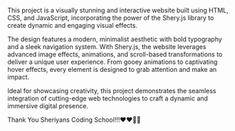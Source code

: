 This project is a visually stunning and interactive website built using HTML, CSS, and JavaScript, incorporating the power of the Shery.js library to create dynamic and engaging visual effects.

The design features a modern, minimalist aesthetic with bold typography and a sleek navigation system. With Shery.js, the website leverages advanced image effects, animations, and scroll-based transformations to deliver a unique user experience. From gooey animations to captivating hover effects, every element is designed to grab attention and make an impact.

Ideal for showcasing creativity, this project demonstrates the seamless integration of cutting-edge web technologies to craft a dynamic and immersive digital presence.

Thank You Sheriyans Coding School!!!❤❤🧡🧡